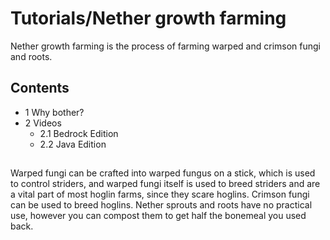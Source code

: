 # Tutorials/Nether growth farming
Nether growth farming is the process of farming warped and crimson fungi and roots.

## Contents
- 1 Why bother?
- 2 Videos
	- 2.1 Bedrock Edition
	- 2.2 Java Edition

## 
Warped fungi can be crafted into warped fungus on a stick, which is used to control striders, and warped fungi itself is used to breed striders and are a vital part of most hoglin farms, since they scare hoglins. Crimson fungi can be used to breed hoglins. Nether sprouts and roots have no practical use, however you can compost them to get half the bonemeal you used back.


